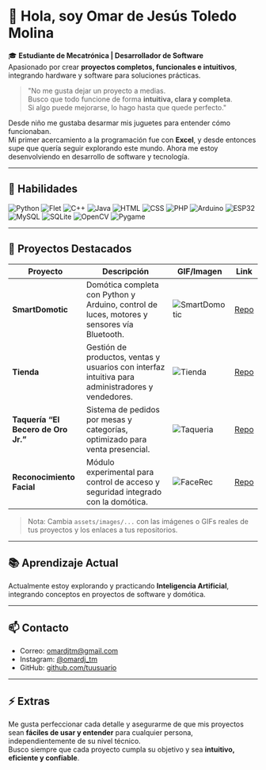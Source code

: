 # 👋 Hola, soy Omar de Jesús Toledo Molina

🎓 **Estudiante de Mecatrónica | Desarrollador de Software**  
Apasionado por crear **proyectos completos, funcionales e intuitivos**, integrando hardware y software para soluciones prácticas.

> "No me gusta dejar un proyecto a medias.  
> Busco que todo funcione de forma **intuitiva, clara y completa**.  
> Si algo puede mejorarse, lo hago hasta que quede perfecto."

Desde niño me gustaba desarmar mis juguetes para entender cómo funcionaban.  
Mi primer acercamiento a la programación fue con **Excel**, y desde entonces supe que quería seguir explorando este mundo. Ahora me estoy desenvolviendo en desarrollo de software y tecnología.

---

## 🧠 Habilidades

![Python](https://img.shields.io/badge/Python-FFD43B?style=for-the-badge&logo=python&logoColor=black)
![Flet](https://img.shields.io/badge/Flet-38BDF8?style=for-the-badge&logo=python&logoColor=white)
![C++](https://img.shields.io/badge/C++-00599C?style=for-the-badge&logo=c%2B%2B&logoColor=white)
![Java](https://img.shields.io/badge/Java-007396?style=for-the-badge&logo=java&logoColor=white)
![HTML](https://img.shields.io/badge/HTML-E34F26?style=for-the-badge&logo=html5&logoColor=white)
![CSS](https://img.shields.io/badge/CSS-1572B6?style=for-the-badge&logo=css3&logoColor=white)
![PHP](https://img.shields.io/badge/PHP-777BB4?style=for-the-badge&logo=php&logoColor=white)
![Arduino](https://img.shields.io/badge/Arduino-00979D?style=for-the-badge&logo=arduino&logoColor=white)
![ESP32](https://img.shields.io/badge/ESP32-3C3C3C?style=for-the-badge&logo=espressif&logoColor=white)
![MySQL](https://img.shields.io/badge/MySQL-4479A1?style=for-the-badge&logo=mysql&logoColor=white)
![SQLite](https://img.shields.io/badge/SQLite-003B57?style=for-the-badge&logo=sqlite&logoColor=white)
![OpenCV](https://img.shields.io/badge/OpenCV-5C3EE8?style=for-the-badge&logo=opencv&logoColor=white)
![Pygame](https://img.shields.io/badge/Pygame-000000?style=for-the-badge&logo=python&logoColor=white)

---

## 🚀 Proyectos Destacados

| Proyecto | Descripción | GIF/Imagen | Link |
|----------|-------------|------------|------|
| **SmartDomotic** | Domótica completa con Python y Arduino, control de luces, motores y sensores vía Bluetooth. | ![SmartDomotic](assets/images/smartdomotic.gif) | [Repo](https://github.com/tuusuario/smartdomotic) |
| **Tienda** | Gestión de productos, ventas y usuarios con interfaz intuitiva para administradores y vendedores. | ![Tienda](assets/images/tienda.gif) | [Repo](https://github.com/tuusuario/tienda) |
| **Taquería “El Becero de Oro Jr.”** | Sistema de pedidos por mesas y categorías, optimizado para venta presencial. | ![Taqueria](assets/images/taqueria.gif) | [Repo](https://github.com/tuusuario/taqueria) |
| **Reconocimiento Facial** | Módulo experimental para control de acceso y seguridad integrado con la domótica. | ![FaceRec](assets/images/facerec.gif) | [Repo](https://github.com/tuusuario/facerec) |

> Nota: Cambia `assets/images/...` con las imágenes o GIFs reales de tus proyectos y los enlaces a tus repositorios.

---

## 📚 Aprendizaje Actual

Actualmente estoy explorando y practicando **Inteligencia Artificial**, integrando conceptos en proyectos de software y domótica.

---

## 📫 Contacto

- Correo: [omardjtm@gmail.com](mailto:omardjtm@gmail.com)  
- Instagram: [@omardj_tm](https://www.instagram.com/omardj_tm)  
- GitHub: [github.com/tuusuario](https://github.com/tuusuario)

---

## ⚡ Extras

Me gusta perfeccionar cada detalle y asegurarme de que mis proyectos sean **fáciles de usar y entender** para cualquier persona, independientemente de su nivel técnico.  
Busco siempre que cada proyecto cumpla su objetivo y sea **intuitivo, eficiente y confiable**.
